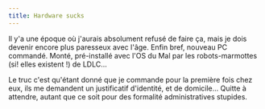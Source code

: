 ```yaml
---
title: Hardware sucks
---
```


Il y'a une époque où j'aurais absolument refusé de faire ça, mais je dois
devenir encore plus paresseux avec l'âge. Enfin bref, nouveau PC commandé.
Monté, pré-installé avec l'OS du Mal par les robots-marmottes (si! elles
existent !) de LDLC...

Le truc c'est qu'étant donné que je commande pour la première fois chez eux,
ils me demandent un justificatif d'identité, et de domicile... Quitte à
attendre, autant que ce soit pour des formalité administratives stupides.

